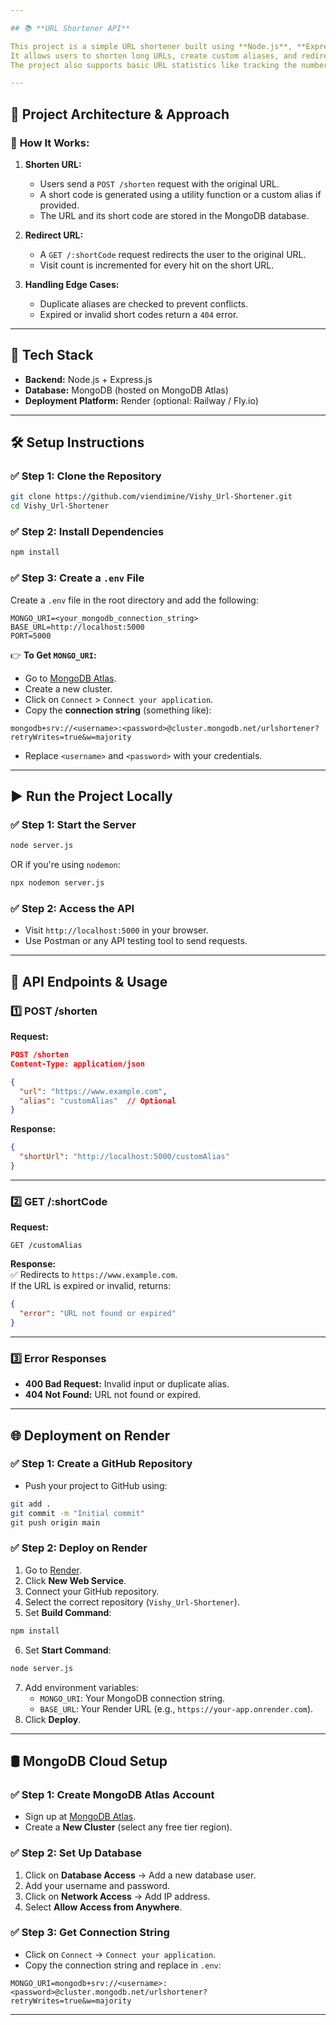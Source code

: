 ```yaml
---

## 📚 **URL Shortener API**

This project is a simple URL shortener built using **Node.js**, **Express**, and **MongoDB**.  
It allows users to shorten long URLs, create custom aliases, and redirect shortened URLs to their original destinations.  
The project also supports basic URL statistics like tracking the number of visits.

---
```


## 🎯 **Project Architecture & Approach**

### 📌 **How It Works:**
1. **Shorten URL:**  
   - Users send a `POST /shorten` request with the original URL.
   - A short code is generated using a utility function or a custom alias if provided.
   - The URL and its short code are stored in the MongoDB database.

2. **Redirect URL:**  
   - A `GET /:shortCode` request redirects the user to the original URL.
   - Visit count is incremented for every hit on the short URL.

3. **Handling Edge Cases:**
   - Duplicate aliases are checked to prevent conflicts.
   - Expired or invalid short codes return a `404` error.

---

## 🚀 **Tech Stack**

- **Backend:** Node.js + Express.js
- **Database:** MongoDB (hosted on MongoDB Atlas)
- **Deployment Platform:** Render (optional: Railway / Fly.io)

---

## 🛠️ **Setup Instructions**

### ✅ **Step 1: Clone the Repository**
```bash
git clone https://github.com/viendimine/Vishy_Url-Shortener.git
cd Vishy_Url-Shortener
```

### ✅ **Step 2: Install Dependencies**
```bash
npm install
```

### ✅ **Step 3: Create a `.env` File**
Create a `.env` file in the root directory and add the following:

```
MONGO_URI=<your_mongodb_connection_string>
BASE_URL=http://localhost:5000
PORT=5000
```

👉 **To Get `MONGO_URI`:**
- Go to [MongoDB Atlas](https://www.mongodb.com/atlas/database).
- Create a new cluster.
- Click on `Connect` > `Connect your application`.
- Copy the **connection string** (something like):
```
mongodb+srv://<username>:<password>@cluster.mongodb.net/urlshortener?retryWrites=true&w=majority
```
- Replace `<username>` and `<password>` with your credentials.

---

## ▶️ **Run the Project Locally**

### ✅ **Step 1: Start the Server**
```bash
node server.js
```
OR if you're using `nodemon`:
```bash
npx nodemon server.js
```

### ✅ **Step 2: Access the API**
- Visit `http://localhost:5000` in your browser.
- Use Postman or any API testing tool to send requests.

---

## 📡 **API Endpoints & Usage**

### 1️⃣ **POST /shorten**
**Request:**
```json
POST /shorten
Content-Type: application/json

{
  "url": "https://www.example.com",
  "alias": "customAlias"  // Optional
}
```

**Response:**
```json
{
  "shortUrl": "http://localhost:5000/customAlias"
}
```

---

### 2️⃣ **GET /:shortCode**
**Request:**
```http
GET /customAlias
```

**Response:**  
✅ Redirects to `https://www.example.com`.  
If the URL is expired or invalid, returns:
```json
{
  "error": "URL not found or expired"
}
```

---

### 3️⃣ **Error Responses**
- **400 Bad Request:** Invalid input or duplicate alias.
- **404 Not Found:** URL not found or expired.

---

## 🌐 **Deployment on Render**

### ✅ **Step 1: Create a GitHub Repository**
- Push your project to GitHub using:
```bash
git add .
git commit -m "Initial commit"
git push origin main
```

### ✅ **Step 2: Deploy on Render**
1. Go to [Render](https://render.com/).
2. Click **New Web Service**.
3. Connect your GitHub repository.
4. Select the correct repository (`Vishy_Url-Shortener`).
5. Set **Build Command**:
```bash
npm install
```
6. Set **Start Command**:
```bash
node server.js
```
7. Add environment variables:
   - `MONGO_URI`: Your MongoDB connection string.
   - `BASE_URL`: Your Render URL (e.g., `https://your-app.onrender.com`).
8. Click **Deploy**.

---

## 🛢️ **MongoDB Cloud Setup**

### ✅ **Step 1: Create MongoDB Atlas Account**
- Sign up at [MongoDB Atlas](https://www.mongodb.com/atlas).
- Create a **New Cluster** (select any free tier region).

### ✅ **Step 2: Set Up Database**
1. Click on **Database Access** → Add a new database user.
2. Add your username and password.
3. Click on **Network Access** → Add IP address.
4. Select **Allow Access from Anywhere**.

### ✅ **Step 3: Get Connection String**
- Click on `Connect` → `Connect your application`.
- Copy the connection string and replace in `.env`:
```
MONGO_URI=mongodb+srv://<username>:<password>@cluster.mongodb.net/urlshortener?retryWrites=true&w=majority
```

---


